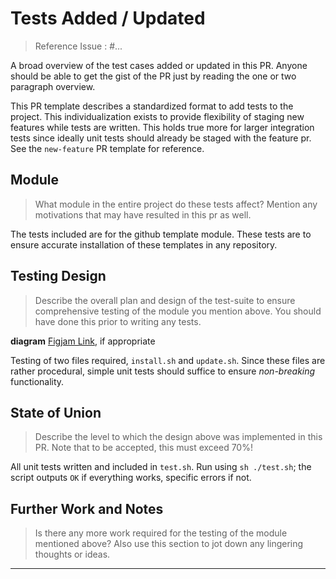 # Tests Added / Updated
> Reference Issue : #...

A broad overview of the test cases added or updated in this PR. Anyone should be able to get the gist of the PR just by reading the one or two paragraph overview.

This PR template describes a standardized format to add tests to the project. This individualization exists to provide flexibility of staging new features while tests are written. This holds true more for larger integration tests since ideally unit tests should already be staged with the feature pr. See the `new-feature` PR template for reference.

## Module
> What module in the entire project do these tests affect? Mention any motivations that may have resulted in this pr as well.

The tests included are for the github template module. These tests are to ensure accurate installation of these templates in any repository.

## Testing Design
> Describe the overall plan and design of the test-suite to ensure comprehensive testing of the module you mention above. You should have done this prior to writing any tests.

**diagram** [Figjam Link](), if appropriate

Testing of two files required, `install.sh` and `update.sh`. Since these files are rather procedural, simple unit tests should suffice to ensure _non-breaking_ functionality.

## State of Union
> Describe the level to which the design above was implemented in this PR. Note that to be accepted, this must exceed 70%!

All unit tests written and included in `test.sh`. Run using `sh ./test.sh`; the script outputs `OK` if everything works, specific errors if not.

## Further Work and Notes
> Is there any more work required for the testing of the module mentioned above? Also use this section to jot down any lingering thoughts or ideas.


---